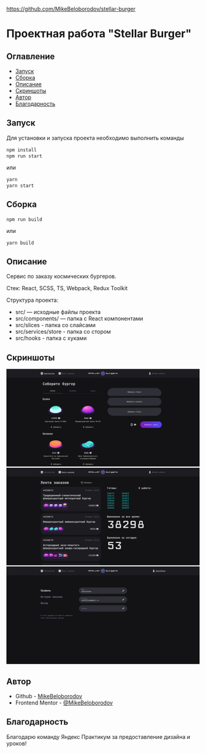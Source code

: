 https://github.com/MikeBeloborodov/stellar-burger

# Проектная работа "Stellar Burger"

## Оглавление

- [Запуск](#запуск)
- [Сборка](#сборка)
- [Описание](#описание)
- [Скриншоты](#скриншоты)
- [Автор](#автор)
- [Благодарность](#благодарность)

## Запуск

Для установки и запуска проекта необходимо выполнить команды

```
npm install
npm run start
```

или

```
yarn
yarn start
```

## Сборка

```
npm run build
```

или

```
yarn build
```

## Описание

Сервис по заказу космических бургеров.

Стек: React, SCSS, TS, Webpack, Redux Toolkit

Структура проекта:

- src/ — исходные файлы проекта
- src/components/ — папка с React компонентами
- src/slices - папка со слайсами
- src/services/store - папка со стором
- src/hooks - папка с хуками

## Скриншоты

![](screenshot_1.jpg)
![](screenshot_2.jpg)
![](screenshot_3.jpg)

## Автор

- Github - [MikeBeloborodov](https://github.com/MikeBeloborodov)
- Frontend Mentor - [@MikeBeloborodov](https://www.frontendmentor.io/profile/MikeBeloborodov)

## Благодарность

Благодарю команду Яндекс Практикум за предоставление дизайна и уроков!
